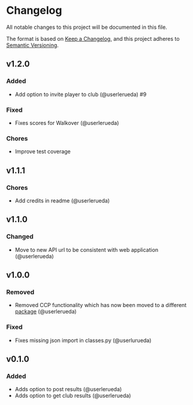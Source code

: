 # Changelog

All notable changes to this project will be documented in this file.

The format is based on [Keep a Changelog](https://keepachangelog.com/en/1.0.0/),
and this project adheres to [Semantic Versioning](https://semver.org/spec/v2.0.0.html).

## v1.2.0

### Added

- Add option to invite player to club (@userlerueda) #9

### Fixed

- Fixes scores for Walkover (@userlerueda)

### Chores

- Improve test coverage

## v1.1.1

### Chores

- Add credits in readme (@userlerueda)

## v1.1.0

### Changed

- Move to new API url to be consistent with web application (@userlerueda)

## v1.0.0

### Removed

- Removed CCP functionality which has now been moved to a different [package](https://github.com/userlerueda/ccp) (@userlerueda)

### Fixed

- Fixes missing json import in classes.py (@userlurueda)

## v0.1.0

### Added

- Adds option to post results (@userlerueda)
- Adds option to get club results (@userlerueda)
